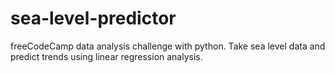 # sea-level-predictor

freeCodeCamp data analysis challenge with python. Take sea level data and predict trends using linear regression analysis. 
